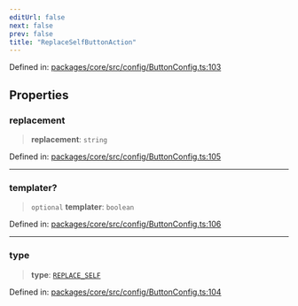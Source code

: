 ```yaml
---
editUrl: false
next: false
prev: false
title: "ReplaceSelfButtonAction"
---
```


Defined in: [packages/core/src/config/ButtonConfig.ts:103](https://github.com/mProjectsCode/obsidian-meta-bind-plugin/blob/43804cae2c305431d6768245a6348f2ee7f14fca/packages/core/src/config/ButtonConfig.ts#L103)

## Properties

### replacement

> **replacement**: `string`

Defined in: [packages/core/src/config/ButtonConfig.ts:105](https://github.com/mProjectsCode/obsidian-meta-bind-plugin/blob/43804cae2c305431d6768245a6348f2ee7f14fca/packages/core/src/config/ButtonConfig.ts#L105)

***

### templater?

> `optional` **templater**: `boolean`

Defined in: [packages/core/src/config/ButtonConfig.ts:106](https://github.com/mProjectsCode/obsidian-meta-bind-plugin/blob/43804cae2c305431d6768245a6348f2ee7f14fca/packages/core/src/config/ButtonConfig.ts#L106)

***

### type

> **type**: [`REPLACE_SELF`](/obsidian-meta-bind-plugin-docs/api/enumerations/buttonactiontype/#replace_self)

Defined in: [packages/core/src/config/ButtonConfig.ts:104](https://github.com/mProjectsCode/obsidian-meta-bind-plugin/blob/43804cae2c305431d6768245a6348f2ee7f14fca/packages/core/src/config/ButtonConfig.ts#L104)
